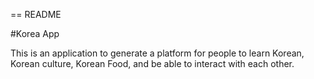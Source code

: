 == README

#Korea App

This is an application to generate a platform for people to learn Korean, Korean culture, Korean Food, and be able to interact with each other. 
